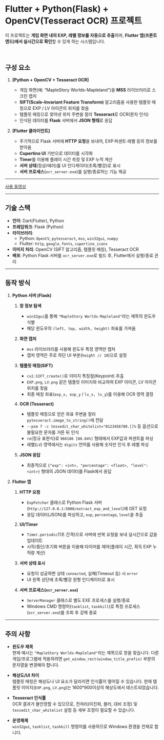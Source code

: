 # Flutter + Python(Flask) + OpenCV(Tesseract OCR) 프로젝트

이 프로젝트는 **게임 화면 내의 EXP, 레벨 정보를 자동으로 추출**하여, **Flutter 앱(프론트엔드)에서 실시간으로 확인**할 수 있게 하는 시스템입니다.

<br />

## 구성 요소

1. **[Python + OpenCV + Tesseract OCR]**  
   - 게임 화면(예: “MapleStory Worlds-Mapleland”)을 **MSS** 라이브러리로 스크린 캡처  
   - **SIFT(Scale-Invariant Feature Transform)** 알고리즘을 사용한 템플릿 매칭으로 EXP / LV 아이콘의 위치를 찾음  
   - 템플릿 매칭으로 찾아낸 위치 주변을 잘라 **Tesseract**로 OCR(문자 인식)  
   - 인식된 데이터를 **Flask** 서버에서 **JSON 형태**로 응답

2. **[Flutter 클라이언트]**  
   - 주기적으로 Flask 서버에 **HTTP 요청**을 보내어, EXP·퍼센트·레벨 등의 정보를 받아옴  
   - **Cupertino UI** 기반으로 데이터를 시각화  
   - **Timer**를 이용해 플레이 시간 측정 및 EXP 누적 계산  
   - **서버 상태**(정상/에러)를 UI 인디케이터(초록/빨강)로 표시  
   - **서버 프로세스**(`ocr_server.exe`)를 실행/종료하는 기능 제공

---

[사용 동영상](https://youtu.be/AExURzDv2UE?si=pqfsEcTX5duZP2kD)

---

## 기술 스택

- **언어**: Dart(Flutter), Python
- **프레임워크**: Flask (Python)
- **라이브러리**:
  - Python: `OpenCV`, `pytesseract`, `mss`, `win32gui`, `numpy`
  - Flutter: `http`, `google_fonts`, `cupertino_icons`
- **이미지 처리**: OpenCV (SIFT 알고리즘, 템플릿 매칭), Tesseract OCR
- **배포**: Python Flask 서버를 `ocr_server.exe`로 빌드 후, Flutter에서 실행/종료 관리

---

## 동작 방식

1. **Python 서버 (Flask)**
   1. **창 정보 탐색**  
      - `win32gui`를 통해 `"MapleStory Worlds-Mapleland"`라는 제목의 윈도우 식별  
      - 해당 윈도우의 `(left, top, width, height)` 좌표를 가져옴

   2. **화면 캡처**  
      - `mss` 라이브러리를 사용해 윈도우 특정 영역만 캡처  
      - 캡처 영역은 주로 하단 UI 부분(`height // 10`)으로 설정

   3. **템플릿 매칭(SIFT)**  
      - `cv2.SIFT_create()`로 이미지 특징점(Keypoint) 추출  
      - `EXP.png`, `LV.png` 같은 템플릿 이미지와 비교하여 EXP 아이콘, LV 아이콘 위치를 찾음  
      - 최종 매칭 좌표(`exp_x, exp_y` / `lv_x, lv_y`)를 이용해 OCR 영역 결정

   4. **OCR (Tesseract)**
      - 템플릿 매칭으로 얻은 좌표 주변을 잘라 `pytesseract.image_to_string()`에 전달  
      - `--psm 7 -c tessedit_char_whitelist="0123456789.[]%` 등 옵션으로 불필요한 문자를 거른 뒤 인식  
      - `re`(정규 표현식)로 `966186 [88.84%]` 형태에서 EXP값과 퍼센트를 파싱  
      - 레벨(`LV`) 영역에서는 `digits` 언어를 사용해 숫자만 인식 후 레벨 파싱

   5. **JSON 응답**  
      - 최종적으로 `{"exp": <int>, "percentage": <float>, "level": <int>}` 형태의 JSON 데이터를 Flask에서 응답

2. **Flutter 앱**
   1. **HTTP 요청**  
      - `ExpFetcher` 클래스로 Python Flask 서버(`http://127.0.0.1:5000/extract_exp_and_level`)에 GET 요청  
      - 응답 데이터(JSON)를 파싱하고, `exp`, `percentage`, `level`을 추출

   2. **UI/Timer**  
      - `Timer.periodic`(1초 간격)으로 서버에 반복 요청을 보내 실시간으로 값을 업데이트  
      - 시작/중단/초기화 버튼을 이용해 타이머를 제어(플레이 시간, 획득 EXP 누적량 계산)  

   3. **서버 상태 표시**  
      - 요청이 성공하면 상태 `connected`, 실패(Timeout 등) 시 `error`  
      - UI 왼쪽 상단에 초록/빨강 원형 인디케이터로 표시

   4. **서버 프로세스(`ocr_server.exe`)**  
      - `ServerManager` 클래스로 별도 EXE 프로세스를 실행/종료  
      - Windows CMD 명령어(`tasklist`, `taskkill`)로 특정 프로세스(`ocr_server.exe`)를 조회 후 강제 종료

---

## 주의 사항

- **윈도우 제목**  
  현재 예시는 `"MapleStory Worlds-Mapleland"`라는 제목으로 창을 찾습니다. 다른 게임/프로그램에 적용하려면 `get_window_rect(window_title_prefix)` 부분의 문자열을 변경해야 합니다.
  
- **해상도/UI 차이**  
  템플릿 매칭은 해상도나 UI 요소가 달라지면 인식률이 떨어질 수 있습니다. 현재 템플릿 이미지(`EXP.png`, `LV.png`)는 1600*900이상의 해상도에서 테스트되었습니다.

- **Tesseract 인식률**  
  OCR 결과가 불안정할 수 있으므로, 전처리(이진화, 블러, 대비 조정) 및 `tessedit_char_whitelist` 설정 등 세부 조정이 필요할 수 있습니다.

- **운영체제**  
  `win32gui`, `tasklist`, `taskkill` 명령어를 사용하므로 Windows 환경을 전제로 합니다.
